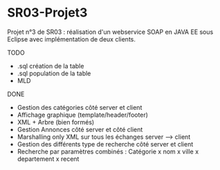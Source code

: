 # SR03-Projet3

Projet n°3 de SR03 : réalisation d'un webservice SOAP en JAVA EE sous Eclipse avec implémentation de deux clients.


TODO

- .sql création de la table
- .sql population de la table
- MLD


DONE 

- Gestion des catégories côté server et client
- Affichage graphique (template/header/footer)
- XML + Arbre (bien formés)
- Gestion Annonces côté server et côté client
- Marshalling only XML sur tous les échanges server --> client
- Gestion des différents type de recherche côté server et client
- Recherche par paramètres combinés : Catégorie x nom x ville x departement x recent
